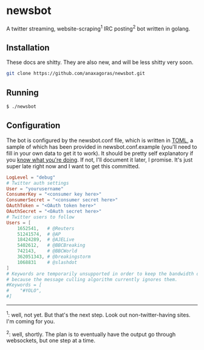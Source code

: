 # newsbot

A twitter streaming, website-scraping<sup>1</sup> IRC posting<sup>2</sup> bot written in golang.

## Installation

These docs are shitty.  They are also new, and will be less shitty very soon.

```bash
git clone https://github.com/anaxagoras/newsbot.git
```

## Running

```bash
$ ./newsbot
```

## Configuration

The bot is configured by the newsbot.conf file, which is written in [TOML](https://github.com/mojombo/toml/blob/master/versions/toml-v0.2.0.md),
a sample of which has been provided in newsbot.conf.example (you'll need to fill
in your own data to get it to work). It should be pretty self explanatory if you [know what you're doing](https://dev.twitter.com/apps).  If not, I'll document it later, I promise.  It's just super late right now and I want to get this committed.

```toml
LogLevel = "debug"
# Twitter auth settings
User = "yourusername"
ConsumerKey = "<consumer key here>"
ConsumerSecret = "<consumer secret here>"
OAuthToken = "<OAuth token here>"
OAuthSecret = "<OAuth secret here>"
# Twitter users to follow
Users = [
    1652541,   # @Reuters
    51241574,  # @AP
    18424289,  # @AJELive
    5402612,   # @BBCBreaking
    742143,    # @BBCWorld
    362051343, # @breakingstorm
    1068831    # @slashdot
]
# Keywords are temporarily unsupported in order to keep the bandwidth down and
# because the message culling algorithm currently ignores them.
#Keywords = [
#    "#YOLO",
#]
```
----
<sup>1</sup>: well, not yet. But that's the next step. Look out non-twitter-having sites. I'm coming for you.

<sup>2</sup>: well, shortly. The plan is to eventually have the output go through websockets, but one step at a time.
